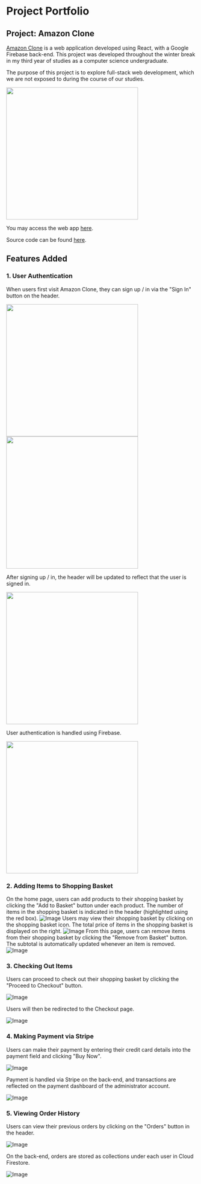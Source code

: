 # Project Portfolio
## Project: Amazon Clone
[Amazon Clone](https://clone-124e6.web.app/) is a web application developed using React, with a Google Firebase back-end. This project was developed throughout the winter break in my third year of studies as a computer science undergraduate.

The purpose of this project is to explore full-stack web development, which we are not exposed to during the course of our studies.

<img src="./media/home.png" width="350">

You may access the web app [here](https://clone-124e6.web.app/).

Source code can be found [here](https://github.com/shawnlsj97/Amazon-Clone).

## Features Added
### 1. User Authentication
When users first visit Amazon Clone, they can sign up / in via the "Sign In" button on the header.

<img src="./media/auth/1.PNG" width="350">

<img src="./media/auth/2.png" width="350">

After signing up / in, the header will be updated to reflect that the user is signed in.

<img src="./media/auth/3.PNG" width="350">

User authentication is handled using Firebase.

<img src="./media/auth/4.png" width="350">

### 2. Adding Items to Shopping Basket
On the home page, users can add products to their shopping basket by clicking the "Add to Basket" button under each product. The number of items in the shopping basket is indicated in the header (highlighted using the red box).
![Image](./media/shopping/1.PNG)
Users may view their shopping basket by clicking on the shopping basket icon. The total price of items in the shopping basket is displayed on the right.
![Image](./media/shopping/2.PNG)
From this page, users can remove items from their shopping basket by clicking the "Remove from Basket" button. The subtotal is automatically updated whenever an item is removed.
![Image](./media/shopping/3.PNG)

### 3. Checking Out Items
Users can proceed to check out their shopping basket by clicking the "Proceed to Checkout" button.

![Image](./media/shopping/1.PNG)

Users will then be redirected to the Checkout page.

![Image](./media/shopping/2.PNG)

### 4. Making Payment via Stripe
Users can make their payment by entering their credit card details into the payment field and clicking "Buy Now".

![Image](./media/payment/1.PNG)

Payment is handled via Stripe on the back-end, and transactions are reflected on the payment dashboard of the administrator account.

![Image](./media/payment/2.png)

### 5. Viewing Order History
Users can view their previous orders by clicking on the "Orders" button in the header.

![Image](./media/history/1.png)

On the back-end, orders are stored as collections under each user in Cloud Firestore.

![Image](./media/history/2.png)

